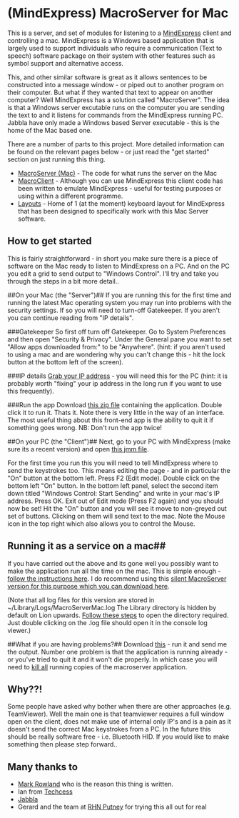 (MindExpress) MacroServer for Mac
===========

This is a server, and set of modules for listening to a [MindExpress](http://www.jabbla.com/products.asp?itemID=9) client and controlling a mac. MindExpress is a Windows based application that is largely used to support individuals who require a communication (Text to speech) software package on their system with other features such as symbol support and alternative access. 

This, and other similar software is great as it allows sentences to be constructed into a message window - or piped out to another program on their computer. But what if they wanted that text to appear on another computer? Well MindExpress has a solution called "MacroServer". The idea is that a Windows server excutable runs on the computer you are sending the text to and it listens for commands from the MindExpress running PC. Jabbla have only made a Windows based Server executable - this is the home of the Mac based one. 

There are a number of parts to this project. More detailed information can be found on the relevant pages below - or just read the "get started" section on just running this thing.

- [MacroServer (Mac)](MacroServer/#readme) - The code for what runs the server on the Mac
- [MacroClient](MacroClient/#readme) - Although you can use MindExpress this client code has been written to emulate MindExpress - useful for testing purposes or using within a different programme.
- [Layouts](Layouts/#readme) - Home of 1 (at the moment) keyboard layout for MindExpress that has been designed to specifically work with this Mac Server software.


How to get started
------------------

This is fairly straightforward - in short you make sure there is a piece of software on the Mac ready to listen to MindExpress on a PC. And on the PC you edit a grid to send output to "Windows Control". I'll try and take you through the steps in a bit more detail..

##On your Mac (the "Server")##
If you are running this for the first time and running the latest Mac operating system you may run into problems with the security settings. If so you will need to turn-off Gatekeeper. If you aren't you can continue reading from "IP details". 

###Gatekeeper
So first off turn off Gatekeeper. Go to System Preferences and then open "Security & Privacy". Under the General pane you want to set "Allow apps downloaded from:" to be "Anywhere". (hint: if you aren't used to using a mac and are wondering why you can't change this - hit the lock button at the bottom left of the screen). 

<!--
#####Accessibility
Next you have to enable Mac OS X's accessibility frameworks in System Preferences.
Click on the "Accessibility" pane (formerly "Universal Access") in "System Preferences". At the bottom left of the pane is a checkbox setting called "Enable access for assistive devices". Click on the checkbox so the setting is enabled. Close out of System Preferences.
-->

###IP details
[Grab your IP address](http://osxdaily.com/2010/11/21/find-ip-address-mac/) - you will need this for the PC (hint: it is probably worth "fixing" your ip address in the long run if you want to use this frequently). 

###Run the app
Download [this zip file](http://macroservermac.s3.amazonaws.com/MacroServerMac.zip) containing the application. Double click it to run it. Thats it. Note there is very little in the way of an interface. The most useful thing about this front-end app is the ability to quit it if something goes wrong. NB: Don't run the app twice! 


##On your PC (the "Client")##
Next, go to your PC with MindExpress (make sure its a recent version) and open [this jmm file](http://macroservermac.s3.amazonaws.com/keyboard_mac.jmm).  

For the first time you run this you will need to tell MindExpress where to send the keystrokes too. This means editing the page - and in particular the "On" button at the bottom left. Press F2 (Edit mode). Double click on the bottom left "On" button. In the bottom left panel, select the second item down titled "Windows Control: Start Sending"  and write in your mac's IP address. Press OK. Exit out of Edit mode (Press F2 again) and you should now be set! Hit the "On" button and you will see it move to non-greyed out set of buttons. Clicking on them will send text to the mac. Note the Mouse icon in the top right which also allows you to control the Mouse. 

## Running it as a service on a mac##
If you have carried out the above and its gone well you possibly want to make the application run all the time on the mac. This is simple enough - [follow the instructions here](http://support.apple.com/kb/HT2602). I do recommend using this [silent MacroServer version for this purpose which you can download here](http://macroservermac.s3.amazonaws.com/MacroServerMacService.zip). 

(Note that all log files for this version are stored in ~/Library/Logs/MacroServerMac.log The Library directory is hidden by default on Lion upwards. [Follow these steps](http://osxdaily.com/2011/07/22/access-user-library-folder-in-os-x-lion/) to open the directory required. Just double clicking on the .log file should open it in the console log viewer.)

##What if you are having problems?##
Download [this](http://macroservermac.s3.amazonaws.com/MacroServerMacDebug.zip) - run it and send me the output. Number one problem is that the application is running already - or you've tried to quit it and it won't die properly. In which case you will need to [kill all](http://osxdaily.com/2010/08/15/mac-task-manager/) running copies of the macroserver application. 


Why??!
------------------

Some people have asked why bother when there are other approaches (e.g. TeamViewer). Well the main one is that teamviewer requires a full window open on the client, does not make use of internal only IP's and is a pain as it doesn't send the correct Mac keystrokes from a PC. In the future this should be really software free - i.e. Bluetooth HID. If you would like to make something then please step forward.. 


Many thanks to
--------------

* [Mark Rowland](http://www.youtube.com/watch?v=_Ox94YrYtGo) who is the reason this thing is written. 
* Ian from [Techcess](http://techcess.co.uk)
* [Jabbla](http://www.jabbla.com)
* Gerard and the team at [RHN Putney](http://www.rhn.org.uk) for trying this all out for real

